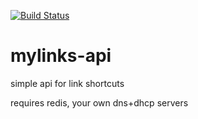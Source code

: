 [![Build Status](https://travis-ci.org/rynodivino/mylinks-api.png)](https://travis-ci.org/rynodivino/mylinks-api)
# mylinks-api
simple api for link shortcuts

requires redis, your own dns+dhcp servers
